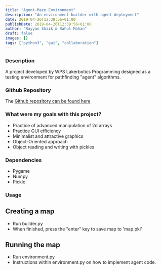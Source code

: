 ```yaml
---
title: "Agent-Maze Environment"
description: "An environment builder with agent deployment"
date: 2019-04-26T12:39:56+01:00
publishDate: 2019-04-26T12:39:56+01:00
author: "Rayyan Shaik & Rahul Mohan"
draft: false
images: []
tags: ["python3", "gui", "collaboration"]
---
```


### Description
A project developed by WPS Lakerbotics Programming designed as a testing environment for
pathfinding "agent" algorithms.

### Github Repository
The [Github repository can be found here](https://github.com/rayyanshaik2022/Autoclickr/)

### What were my goals with this project?
* Practice of advanced manipulation of 2d arrays
* Practice GUI efficiency
* Minimalist and attractive graphics
* Object-Oriented approach
* Object reading and writing with pickles

### Dependencies
* Pygame
* Numpy
* Pickle


### Usage
## Creating a map
* Run builder.py
* When finished, press the "enter" key to save map to 'map.pkl'
## Running the map
* Run environment.py
* Instructions within environment.py on how to implement agent code.